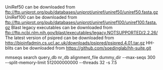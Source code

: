 UniRef50 can be downloaded from ftp://ftp.uniprot.org/pub/databases/uniprot/uniref/uniref50/uniref50.fasta.gz
UniRef100 can be downloaded from ftp://ftp.uniprot.org/pub/databases/uniprot/uniref/uniref100/uniref100.fasta.gz
Blast legacy executables can be downloaded from ftp://ftp.ncbi.nlm.nih.gov/blast/executables/legacy.NOTSUPPORTED/2.2.26/
The latest version of psipred can be downloaded from http://bioinfadmin.cs.ucl.ac.uk/downloads/psipred/psipred.4.01.tar.gz
HH-blits can be downloaded from https://github.com/soedinglab/hh-suite.git

mmseqs search query_db nr_db alignment_file dummy_dir --max-seqs 300 --split-memory-limit 512000000000 --threads 32 -s 7.5


